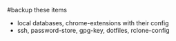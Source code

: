 #backup these items
- local databases, chrome-extensions with their config
- ssh, password-store, gpg-key, dotfiles, rclone-config